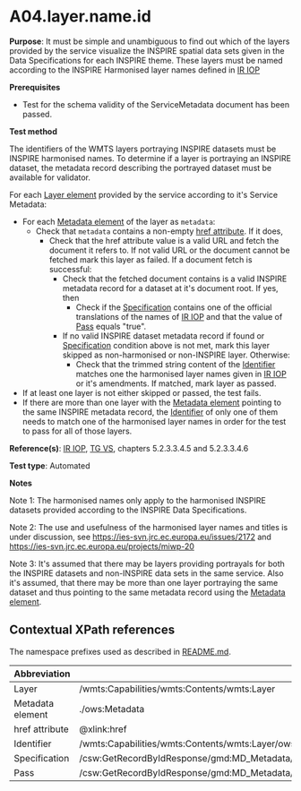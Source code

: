 # A04.layer.name.id

**Purpose**: It must be simple and unambiguous to find out which of the layers provided by the service visualize the INSPIRE spatial data sets given in the Data Specifications for each INSPIRE theme. These layers must be named according to the INSPIRE Harmonised layer names defined in [IR IOP](README.md#ref_IR_IOP)

**Prerequisites**

* Test for the schema validity of the ServiceMetadata document has been passed.

**Test method**

The identifiers of the WMTS layers portraying INSPIRE datasets must be INSPIRE harmonised names. To determine if a layer is portraying an INSPIRE dataset, the metadata record describing the portrayed dataset must be available for validator.

For each [Layer element](#layer) provided by the service according to it's Service Metadata:

* For each [Metadata element](#metadata) of the layer as `metadata`:
  * Check that `metadata` contains a non-empty [href attribute](#href_attr). If it does,
     * Check that the href attribute value is a valid URL and fetch the document it refers to. If not valid URL or the document cannot be fetched mark this layer as failed. If a document fetch is successful:  
       * Check that the fetched document contains is a valid INSPIRE metadata record for a dataset at it's document root. If yes, then
         * Check if the [Specification](#specification) contains one of the official translations of the names of [IR IOP](README.md#ref_IR_IOP) and that the value of [Pass](#pass) equals "true".
       * If no valid INSPIRE dataset metadata record if found or [Specification](#specification) condition above is not met, mark this layer skipped as non-harmonised or non-INSPIRE layer. Otherwise:
         * Check that the trimmed string content of the [Identifier](#identifier) matches one the harmonised layer names given in [IR IOP](README.md#ref_IR_IOP) or it's amendments. If matched, mark layer as passed.
* If at least one layer is not either skipped or passed, the test fails.
* If there are more than one layer with the [Metadata element](#metadata) pointing to the same INSPIRE metadata record, the [Identifier](#identifier) of only one of them needs to match one of the harmonised layer names in order for the test to pass for all of those layers.

**Reference(s)**: [IR IOP](README.md#ref_IR_IOP), [TG VS](README.md#ref_TG_VS), chapters 5.2.3.3.4.5 and 5.2.3.3.4.6

**Test type**: Automated

**Notes**

Note 1: The harmonised names only apply to the harmonised INSPIRE datasets provided according to the INSPIRE Data Specifications.

Note 2: The use and usefulness of the harmonised layer names and titles is under discussion, see https://ies-svn.jrc.ec.europa.eu/issues/2172 and https://ies-svn.jrc.ec.europa.eu/projects/miwp-20

Note 3: It's assumed that there may be layers providing portrayals for both the INSPIRE datasets and non-INSPIRE data sets in the same service. Also it's assumed, that there may be more than one layer portraying the same dataset and thus pointing to the same metadata record using the [Metadata element](#metadata).

## Contextual XPath references

The namespace prefixes used as described in [README.md](README.md#namespaces).

Abbreviation                                               |  XPath expression
---------------------------------------------------------- | -------------------------------------------------------------------------
Layer <a name="layer"></a> | /wmts:Capabilities/wmts:Contents/wmts:Layer
Metadata element <a name="metadata"></a>| ./ows:Metadata
href attribute <a name="href_attr"></a> | @xlink:href
Identifier <a name="idenfier"></a> | /wmts:Capabilities/wmts:Contents/wmts:Layer/ows:Identifier
Specification <a name="specification"></a> |  /csw:GetRecordByIdResponse/gmd:MD_Metadata/gmd:dataQualityInfo/gmd:DQ_DataQuality/gmd:report/gmd:DQ_DomainConsistency/gmd:result/gmd:DQ_ConformanceResult/gmd:specification/gmd:CI_Citation/gmd:title/gco:CharacterString
Pass <a name="pass"></a> |  /csw:GetRecordByIdResponse/gmd:MD_Metadata/gmd:dataQualityInfo/gmd:DQ_DataQuality/gmd:report/gmd:DQ_DomainConsistency/gmd:result/gmd:DQ_ConformanceResult/gmd:pass/gco:Boolean
